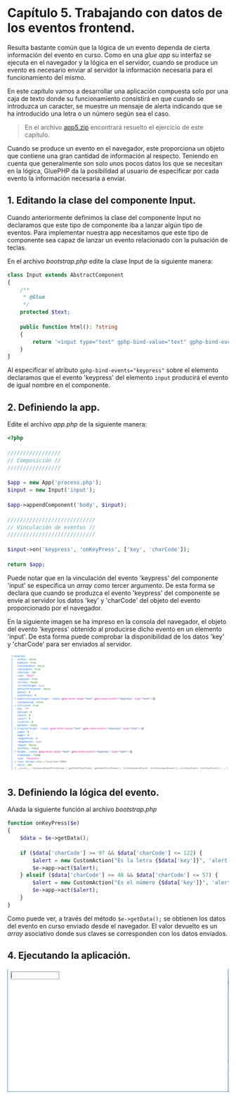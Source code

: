 # Capítulo 5. Trabajando con datos de los eventos frontend. #

Resulta bastante común que la lógica de un evento dependa de cierta información del evento en curso. Como en una *glue app* su interfaz se ejecuta en el navegador y la lógica en el servidor, cuando se produce un evento es necesario enviar al servidor la información necesaria para el funcionamiento del mismo.

En este capítulo vamos a desarrollar una aplicación compuesta solo por una caja de texto donde su funcionamiento consistirá en que cuando se introduzca un caracter, se muestre un mensaje de alerta indicando que se ha introducido una letra o un número según sea el caso.

>En el archivo [app5.zip](https://github.com/GlueApps/GluePHPDocs/raw/0.1a/doc/res/Cap5/app5.zip) encontrará resuelto el ejercicio de este capítulo.

Cuando se produce un evento en el navegador, este proporciona un objeto que contiene una gran cantidad de información al respecto. Teniendo en cuenta que generalmente son solo unos pocos datos los que se necesitan en la lógica, GluePHP da la posibilidad al usuario de especificar por cada evento la información necesaria a enviar.

## 1. Editando la clase del componente Input. ##

Cuando anteriormente definimos la clase del componente Input no declaramos que este tipo de componente iba a lanzar algún tipo de eventos. Para implementar nuestra app necesitamos que este tipo de componente sea capaz de lanzar un evento relacionado con la pulsación de teclas.

En el archivo *bootstrap.php* edite la clase Input de la siguiente manera:

```php
class Input extends AbstractComponent
{
    /**
     * @Glue
     */
    protected $text;

    public function html(): ?string
    {
        return '<input type="text" gphp-bind-value="text" gphp-bind-events="keypress">';
    }
}
```

Al especificar el atributo `gphp-bind-events="keypress"` sobre el elemento declaramos que el evento 'keypress' del elemento `input` producirá el evento de igual nombre en el componente.

## 2. Definiendo la app. ##

Edite el archivo *app.php* de la siguiente manera:

```php
<?php

/////////////////
// Composición //
/////////////////

$app = new App('process.php');
$input = new Input('input');

$app->appendComponent('body', $input);

////////////////////////////
// Vinculación de eventos //
////////////////////////////

$input->on('keypress', 'onKeyPress', ['key', 'charCode']);

return $app;
```

Puede notar que en la vinculación del evento 'keypress' del componente 'input' se especifica un *array* como tercer argumento. De esta forma se declara que cuando se produzca el evento 'keypress' del componente se envíe al servidor los datos 'key' y 'charCode' del objeto del evento proporcionado por el navegador.

En la siguiente imagen se ha impreso en la consola del navegador, el objeto del evento 'keypress' obtenido al producirse dicho evento en un elemento 'input'. De esta forma puede comprobar la disponibilidad de los datos 'key' y 'charCode' para ser enviados al servidor.

![](res/Cap5/1.png)

## 3. Definiendo la lógica del evento. ##

Añada la siguiente función al archivo *bootstrap.php*

```php
function onKeyPress($e)
{
    $data = $e->getData();

    if ($data['charCode'] >= 97 && $data['charCode'] <= 122) {
        $alert = new CustomAction("Es la letra {$data['key']}", 'alert');
        $e->app->act($alert);
    } elseif ($data['charCode'] >= 48 && $data['charCode'] <= 57) {
        $alert = new CustomAction("Es el número {$data['key']}", 'alert');
        $e->app->act($alert);
    }
}
```

Como puede ver, a través del método `$e->getData();` se obtienen los datos del evento en curso enviado desde el navegador. El valor devuelto es un *array* asociativo donde sus claves se corresponden con los datos enviados.

## 4. Ejecutando la aplicación. ##

![](res/Cap5/1.gif)
